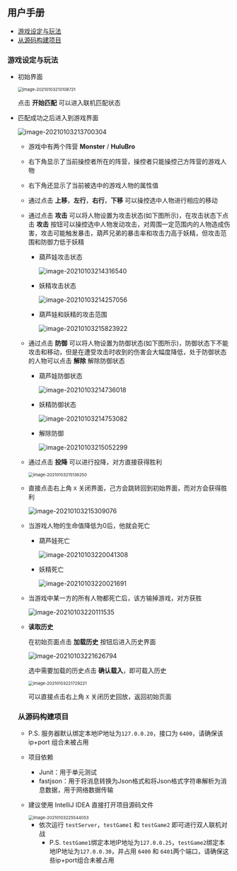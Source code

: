 ## 用户手册

- [游戏设定与玩法](#Game)
- [从源码构建项目](#Build)

### <span id="Game">游戏设定与玩法</span>

- 初始界面

  <img src=".\DocPics\image-20210103213108721.png" alt="image-20210103213108721" style="zoom:67%;" />

  点击 **开始匹配** 可以进入联机匹配状态

- 匹配成功之后进入到游戏界面

  <img src=".\DocPics\image-20210103213700304.png" alt="image-20210103213700304"  />

  - 游戏中有两个阵营 **Monster** / **HuluBro**

  - 右下角显示了当前操控者所在的阵营，操控者只能操控己方阵营的游戏人物

  - 右下角还显示了当前被选中的游戏人物的属性值

  - 通过点击 **上移**，**左行**，**右行**，**下移** 可以操控选中人物进行相应的移动

  - 通过点击 **攻击** 可以将人物设置为攻击状态(如下图所示)，在攻击状态下点击 **攻击** 按钮可以操控选中人物发动攻击，对周围一定范围内的人物造成伤害，攻击可能触发暴击，葫芦兄弟的暴击率和攻击力高于妖精，但攻击范围和防御力低于妖精

    - 葫芦娃攻击状态

      ![image-20210103214316540](.\DocPics\image-20210103214316540.png)

    - 妖精攻击状态

      ![image-20210103214257056](.\DocPics\image-20210103214257056.png)

    - 葫芦娃和妖精的攻击范围

      ![image-20210103215823922](.\DocPics\image-20210103215823922.png)

  - 通过点击 **防御** 可以将人物设置为防御状态(如下图所示)，防御状态下不能攻击和移动，但是在遭受攻击时收到的伤害会大幅度降低，处于防御状态的人物可以点击 **解除** 解除防御状态

    - 葫芦娃防御状态

      ![image-20210103214736018](.\DocPics\image-20210103214736018.png)

    - 妖精防御状态

      ![image-20210103214753082](.\DocPics\image-20210103214753082.png)

    - 解除防御

      ![image-20210103215052299](.\DocPics\image-20210103215052299.png)

  - 通过点击 **投降** 可以进行投降，对方直接获得胜利

    <img src=".\DocPics\image-20210103215136250.png" alt="image-20210103215136250" style="zoom:67%;" />

    

  - 直接点击右上角 `X` 关闭界面，己方会跳转回到初始界面，而对方会获得胜利

    ![image-20210103215309076](.\DocPics\image-20210103215309076.png)

  - 当游戏人物的生命值降低为0后，他就会死亡

    - 葫芦娃死亡

      ![image-20210103220041308](.\DocPics\image-20210103220041308.png)

    - 妖精死亡

      ![image-20210103220021691](.\DocPics\image-20210103220021691.png)

  - 当游戏中某一方的所有人物都死亡后，该方输掉游戏，对方获胜

    ![image-20210103220111535](.\DocPics\image-20210103220111535.png)

  - **读取历史**

    在初始页面点击 **加载历史** 按钮后进入历史界面

    ![image-20210103221626794](.\DocPics\image-20210103221626794.png)

    选中需要加载的历史点击 **确认载入**，即可载入历史

    <img src=".\DocPics\image-20210103221729221.png" alt="image-20210103221729221" style="zoom:67%;" />

    可以直接点击右上角 `X` 关闭历史回放，返回初始页面

  ### <span id="Build">从源码构建项目</span>

  - P.S. 服务器默认绑定本地IP地址为`127.0.0.20`，接口为 `6400`，请确保该 ip+port 组合未被占用

  - 项目依赖
    - Junit：用于单元测试
    - fastjson：用于将消息转换为Json格式和将Json格式字符串解析为消息数据，用于网络数据传输
    
  - 建议使用 IntelliJ IDEA 直接打开项目源码文件

    <img src=".\DocPics\image-20210103225544053.png" alt="image-20210103225544053" style="zoom:67%;" />

    - 依次运行 `testServer`，`testGame1` 和 `testGame2` 即可进行双人联机对战
      - P.S. `testGame1`绑定本地IP地址为`127.0.0.25`，`testGame2`绑定本地IP地址为`127.0.0.30`，并占用 `6400` 和 `6401`两个端口，请确保这些ip+port组合未被占用

​		